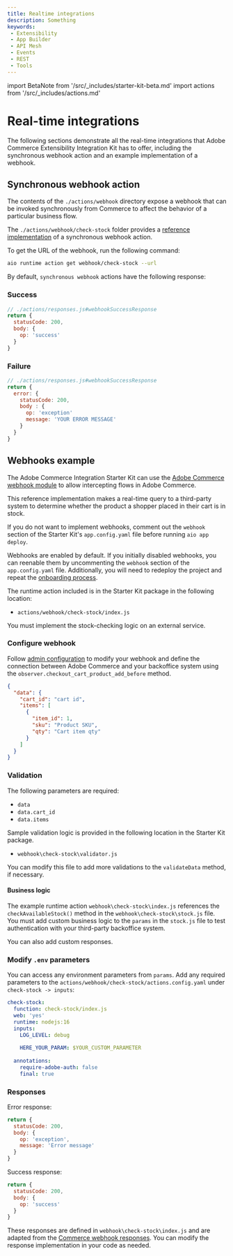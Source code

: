 ```yaml
---
title: Realtime integrations
description: Something
keywords:
 - Extensibility
 - App Builder
 - API Mesh
 - Events
 - REST
 - Tools
---
```


import BetaNote from '/src/_includes/starter-kit-beta.md'
import actions from '/src/_includes/actions.md'

<BetaNote />

# Real-time integrations

The following sections demonstrate all the real-time integrations that Adobe Commerce Extensibility Integration Kit has to offer, including the synchronous webhook action and an example implementation of a webhook.

## Synchronous webhook action

<actions />

The contents of the `./actions/webhook` directory expose a webhook that can be invoked synchronously from Commerce to affect the behavior of a particular business flow.

The `./actions/webhook/check-stock` folder provides a [reference implementation](#webhooks-example) of a synchronous webhook action.

To get the URL of the webhook, run the following command:

```bash
aio runtime action get webhook/check-stock --url
```

By default, `synchronous webhook` actions have the following response:

<CodeBlock slots="heading, code" repeat="2" languages="JSON, JSON" />

### Success

```js
// ./actions/responses.js#webhookSuccessResponse
return {
  statusCode: 200,
  body: {
    op: 'success'
  }
}
```

### Failure

```js
// ./actions/responses.js#webhookSuccessResponse
return {
  error: {
    statusCode: 200,
    body : {
      op: 'exception'
      message: 'YOUR ERROR MESSAGE'
    }
  }
}
```

## Webhooks example

The Adobe Commerce Integration Starter Kit can use the [Adobe Commerce webhook module](../webhooks/) to allow intercepting flows in Adobe Commerce.

This reference implementation makes a real-time query to a third-party system to determine whether the product a shopper placed in their cart is in stock.

<InlineAlert variant="info" slots="text"/>

If you do not want to implement webhooks, comment out the `webhook` section of the Starter Kit's `app.config.yaml` file before running `aio app deploy`.

Webhooks are enabled by default. If you initially disabled webhooks, you can reenable them by uncommenting the `webhook` section of the `app.config.yaml` file. Additionally, you will need to redeploy the project and repeat the [onboarding process](./create-integration.md#onboarding).

The runtime action included is in the Starter Kit package in the following location:

- `actions/webhook/check-stock/index.js`

<InlineAlert variant="info" slots="text"/>

You must implement the stock-checking logic on an external service.

### Configure webhook

Follow [admin configuration](../webhooks/admin-configuration.md) to modify your webhook and define the connection between Adobe Commerce and your backoffice system using the `observer.checkout_cart_product_add_before` method.

```json
{
  "data": {
    "cart_id": "cart id",
    "items": [
      {
        "item_id": 1,
        "sku": "Product SKU",
        "qty": "Cart item qty"
      }
    ]
  }
}
```

### Validation

The following parameters are required:

- `data`
- `data.cart_id`
- `data.items`

Sample validation logic is provided in the following location in the Starter Kit package.

- `webhook\check-stock\validator.js`

You can modify this file to add more validations to the `validateData` method, if necessary.

#### Business logic

The example runtime action `webhook\check-stock\index.js` references the `checkAvailableStock()` method in the `webhook\check-stock\stock.js` file. You must add custom business logic to the `params` in the `stock.js` file to test authentication with your third-party backoffice system.

You can also add custom responses.

### Modify `.env` parameters

You can access any environment parameters from `params`. Add any required parameters to the `actions/webhook/check-stock/actions.config.yaml` under `check-stock -> inputs`:

```yaml
check-stock:
  function: check-stock/index.js
  web: 'yes'
  runtime: nodejs:16
  inputs:
    LOG_LEVEL: debug
    
    HERE_YOUR_PARAM: $YOUR_CUSTOM_PARAMETER
    
  annotations:
    require-adobe-auth: false
    final: true
```

### Responses

Error response:

```javascript
return {   
  statusCode: 200,
  body: {
    op: 'exception',
    message: 'Error message'
  }
}
```

Success response:

```javascript
return {
  statusCode: 200,
  body: {
    op: 'success'
  }
}
```

<InlineAlert variant="info" slots="text"/>

These responses are defined in `webhook\check-stock\index.js` and are adapted from the [Commerce webhook responses](../webhooks/responses.md#responses). You can modify the response implementation in your code as needed.
